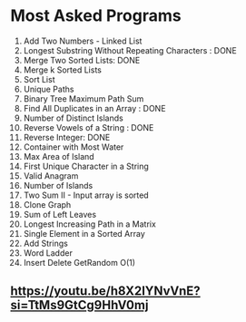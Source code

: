 # Most Asked Programs
1. Add Two Numbers - Linked List
2. Longest Substring Without Repeating Characters : DONE
3. Merge Two Sorted Lists: DONE
4. Merge k Sorted Lists
5. Sort List
6. Unique Paths
7. Binary Tree Maximum Path Sum
8. Find All Duplicates in an Array : DONE
9. Number of Distinct Islands
10. Reverse Vowels of a String : DONE
11. Reverse Integer: DONE
12. Container with Most Water
13. Max Area of Island
14. First Unique Character in a String
15. Valid Anagram
16. Number of Islands
17. Two Sum II - Input array is sorted
18. Clone Graph
19. Sum of Left Leaves
20. Longest Increasing Path in a Matrix
21. Single Element in a Sorted Array
22. Add Strings
23. Word Ladder
24. Insert Delete GetRandom O(1)
## https://youtu.be/h8X2IYNvVnE?si=TtMs9GtCg9HhV0mj
